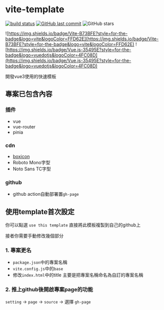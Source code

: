 # vite-template

[![build status](https://github.com/connectshark/vite-template/actions/workflows/deploy.yml/badge.svg?branch=main)](https://github.com/connectshark/vite-template/actions/workflows/deploy.yml)
[![GitHub last commit](https://img.shields.io/github/last-commit/connectshark/vite-template.svg?style=flat)](https://github.com/connectshark/vite-template)
![GitHub stars](https://img.shields.io/github/stars/connectshark/vite-template.svg?style=social&label=Stars&style=plastic)


![https://img.shields.io/badge/Vite-B73BFE?style=for-the-badge&logo=vite&logoColor=FFD62E](https://img.shields.io/badge/Vite-B73BFE?style=for-the-badge&logo=vite&logoColor=FFD62E)
![https://img.shields.io/badge/Vue.js-35495E?style=for-the-badge&logo=vuedotjs&logoColor=4FC08D](https://img.shields.io/badge/Vue.js-35495E?style=for-the-badge&logo=vuedotjs&logoColor=4FC08D)

開發vue3使用的快速模板

## 專案已包含內容

### 插件

- vue
- vue-router
- pinia

### cdn

- [boxicon](https://boxicons.com/)
- Roboto Mono字型
- Noto Sans TC字型

### github

- github action自動部署置`gh-page`

## 使用template首次設定

你可以點選 `use this template` 直接將此模板複製到自己的github上

接者你需要手動修改幾個部分

### 1. 專案更名

- `package.json`中的專案名稱
- `vite.config.js`中的`base`
- 修改`index.html`中的title
主要是把專案名稱命名為自訂的專案名稱

### 2. 推上github後開啟專案page的功能

`setting` -> `page` -> `source` -> 選擇 `gh-page`